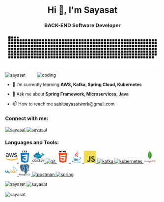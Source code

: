 <h1 align="center">Hi 👋, I'm Sayasat </h1>
<h3 align="center">BACK-END Software Developer</h3>

<p align="center">
  <picture>
    <source media="(prefers-color-scheme: dark)" srcset="https://raw.githubusercontent.com/sayasat/sayasat/output/github-contribution-grid-snake-dark.svg">
    <source media="(prefers-color-scheme: light)" srcset="https://raw.githubusercontent.com/sayasat/sayasat/output/github-contribution-grid-snake.svg">
    <img alt="github contribution grid snake animation" src="https://raw.githubusercontent.com/sayasat/sayasat/output/github-contribution-grid-snake.svg">
  </picture>
</p>

<img align="right" alt="coding" width="400"  src="https://camo.githubusercontent.com/46f764962d012a38e344425d8ac7b2cfb94d7cf21f4fd3a396f70d7bd2ca8f00/68747470733a2f2f6d69726f2e6d656469756d2e636f6d2f6d61782f313336302f312a6e57515f55354e4b45664e6547435466685f322d4d772e676966">

<p align="left"> <img src="https://komarev.com/ghpvc/?username=sayasat&label=Profile%20views&color=0e75b6&style=flat" alt="sayasat" /> </p>

- 🌱 I’m currently learning **AWS, Kafka, Spring Cloud, Kubernetes**

- 💬 Ask me about **Spring Framework, Microservices, Java**

- 📫 How to reach me [sabitsayasatwork@gmail.com](sabitsayasatwork@gmail.com)


<h3 align="left">Connect with me:</h3>
<p align="left">
  <a href="https://www.linkedin.com/in/sayasat-sabit-62355a31a/" target="blank"><img align="center" src="https://cdn.simpleicons.org/linkedin" alt="sayasat" height="30" width="40" /></a>
  <a href="https://web.telegram.org/k/#@Sayasats" target="blank"><img align="center" src="https://cdn.simpleicons.org/telegram" alt="sayasat" height="30" width="40" /></a>
</p>

<h3 align="left">Languages and Tools:</h3>
<p align="left"> <a href="https://aws.amazon.com" target="_blank" rel="noreferrer"> <img src="https://raw.githubusercontent.com/devicons/devicon/master/icons/amazonwebservices/amazonwebservices-original-wordmark.svg" alt="aws" width="40" height="40"/> </a> <a href="https://www.w3schools.com/css/" target="_blank" rel="noreferrer"> <img src="https://raw.githubusercontent.com/devicons/devicon/master/icons/css3/css3-original-wordmark.svg" alt="css3" width="40" height="40"/> </a> <a href="https://www.docker.com/" target="_blank" rel="noreferrer"> <img src="https://raw.githubusercontent.com/devicons/devicon/master/icons/docker/docker-original-wordmark.svg" alt="docker" width="40" height="40"/> </a> <a href="https://git-scm.com/" target="_blank" rel="noreferrer"> <img src="https://www.vectorlogo.zone/logos/git-scm/git-scm-icon.svg" alt="git" width="40" height="40"/> </a> <a href="https://www.w3.org/html/" target="_blank" rel="noreferrer"> <img src="https://raw.githubusercontent.com/devicons/devicon/master/icons/html5/html5-original-wordmark.svg" alt="html5" width="40" height="40"/> </a> <a href="https://www.java.com" target="_blank" rel="noreferrer"> <img src="https://raw.githubusercontent.com/devicons/devicon/master/icons/java/java-original.svg" alt="java" width="40" height="40"/> </a> <a href="https://developer.mozilla.org/en-US/docs/Web/JavaScript" target="_blank" rel="noreferrer"> <img src="https://raw.githubusercontent.com/devicons/devicon/master/icons/javascript/javascript-original.svg" alt="javascript" width="40" height="40"/> </a> <a href="https://kafka.apache.org/" target="_blank" rel="noreferrer"> <img src="https://www.vectorlogo.zone/logos/apache_kafka/apache_kafka-icon.svg" alt="kafka" width="40" height="40"/> </a> <a href="https://kubernetes.io" target="_blank" rel="noreferrer"> <img src="https://www.vectorlogo.zone/logos/kubernetes/kubernetes-icon.svg" alt="kubernetes" width="40" height="40"/> </a> <a href="https://www.mongodb.com/" target="_blank" rel="noreferrer"> <img src="https://raw.githubusercontent.com/devicons/devicon/master/icons/mongodb/mongodb-original-wordmark.svg" alt="mongodb" width="40" height="40"/> </a> <a href="https://www.mysql.com/" target="_blank" rel="noreferrer"> <img src="https://raw.githubusercontent.com/devicons/devicon/master/icons/mysql/mysql-original-wordmark.svg" alt="mysql" width="40" height="40"/> </a> <a href="https://www.postgresql.org" target="_blank" rel="noreferrer"> <img src="https://raw.githubusercontent.com/devicons/devicon/master/icons/postgresql/postgresql-original-wordmark.svg" alt="postgresql" width="40" height="40"/> </a> <a href="https://postman.com" target="_blank" rel="noreferrer"> <img src="https://www.vectorlogo.zone/logos/getpostman/getpostman-icon.svg" alt="postman" width="40" height="40"/> </a> <a href="https://spring.io/" target="_blank" rel="noreferrer"> <img src="https://www.vectorlogo.zone/logos/springio/springio-icon.svg" alt="spring" width="40" height="40"/> </a> </p>

<p><img align="left" src="https://github-readme-stats.vercel.app/api/top-langs?username=sayasat&show_icons=true&locale=en&layout=compact" alt="sayasat" /></p>

<p>&nbsp;<img align="center" src="https://github-readme-stats.vercel.app/api?username=sayasat&show_icons=true&locale=en" alt="sayasat" /></p>

<p><img align="center" src="https://github-readme-streak-stats.herokuapp.com/?user=sayasat&" alt="sayasat" /></p>
